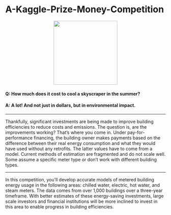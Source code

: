 # A-Kaggle-Prize-Money-Competition
<p align="center">
  <img src="https://www.dataapplab.com/wp-content/uploads/2017/04/kaggle-competition.png" width="200">
</p>

#### Q: How much does it cost to cool a skyscraper in the summer?

#### A: A lot! And not just in dollars, but in environmental impact.

***

Thankfully, significant investments are being made to improve building efficiencies to reduce costs and emissions. The question is, are the improvements working? That’s where you come in. Under pay-for-performance financing, the building owner makes payments based on the difference between their real energy consumption and what they would have used without any retrofits. The latter values have to come from a model. Current methods of estimation are fragmented and do not scale well. Some assume a specific meter type or don’t work with different building types.

***

In this competition, you’ll develop accurate models of metered building energy usage in the following areas: chilled water, electric, hot water, and steam meters. The data comes from over 1,000 buildings over a three-year timeframe. With better estimates of these energy-saving investments, large scale investors and financial institutions will be more inclined to invest in this area to enable progress in building efficiencies.


